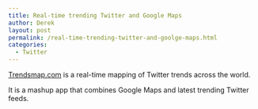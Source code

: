 ```yaml
---
title: Real-time trending Twitter and Google Maps
author: Derek
layout: post
permalink: /real-time-trending-twitter-and-goolge-maps.html
categories:
  - Twitter
---
```


[Trendsmap.com][1] is a real-time mapping of Twitter trends across the world.

 [1]: http://trendsmap.com

It is a mashup app that combines Google Maps and latest trending Twitter feeds.